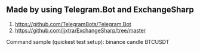 ## Made by using Telegram.Bot and ExchangeSharp

1. https://github.com/TelegramBots/Telegram.Bot
2. https://github.com/jjxtra/ExchangeSharp/tree/master


Command sample (quickest test setup): binance candle BTCUSDT
